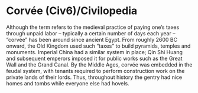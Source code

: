 # Corvée (Civ6)/Civilopedia

Although the term refers to the medieval practice of paying one’s taxes through unpaid labor – typically a certain number of days each year – “corvée” has been around since ancient Egypt. From roughly 2600 BC onward, the Old Kingdom used such “taxes” to build pyramids, temples and monuments. Imperial China had a similar system in place; Qin Shi Huang and subsequent emperors imposed it for public works such as the Great Wall and the Grand Canal. By the Middle Ages, corvée was embedded in the feudal system, with tenants required to perform construction work on the private lands of their lords. Thus, throughout history the gentry had nice homes and tombs while everyone else had hovels.